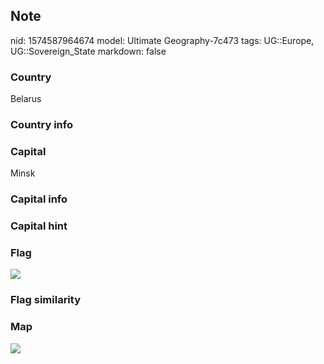 ## Note
nid: 1574587964674
model: Ultimate Geography-7c473
tags: UG::Europe, UG::Sovereign_State
markdown: false

### Country
Belarus

### Country info


### Capital
Minsk

### Capital info


### Capital hint


### Flag
<img src="ug-flag-belarus.svg">

### Flag similarity


### Map
<img src="ug-map-belarus.png">

